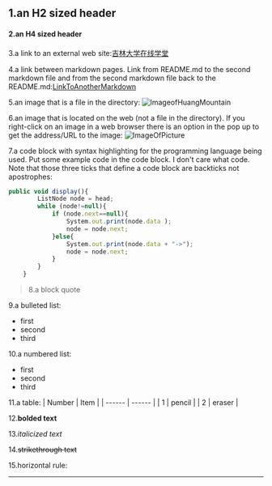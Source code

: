 ## 1.an H2 sized header

#### 2.an H4 sized header

3.a link to an external web site:[吉林大学在线学堂](http://jlu.fy.chaoxing.com/portal)

4.a link between markdown pages. Link from README.md to the second markdown file and from the second markdown file back to the README.md:[LinkToAnotherMarkdown](AnotherMarkdown.md)

5.an image that is a file in the directory:
![ImageofHuangMountain](E1095F94-E90F-4328-8F3F-6B3BE14F2F85.jpeg)

6.an image that is located on the web (not a file in the directory). If you right-click on an image in a web browser there is an option in the pop up to get the address/URL to the image:
![ImageOfPicture](https://gimg2.baidu.com/image_search/src=http%3A%2F%2Fup.enterdesk.com%2Fedpic_source%2F9e%2F73%2F69%2F9e7369d71ba4baf4b43e9aeda82e9bf3.jpg&refer=http%3A%2F%2Fup.enterdesk.com&app=2002&size=f9999,10000&q=a80&n=0&g=0n&fmt=auto?sec=1651210517&t=bb07f880b4f1a5097f96754c667276f7)

7.a code block with syntax highlighting for the programming language being used. Put some example code in the code block. I don't care what code. Note that those three ticks that define a code block are backticks not apostrophes:
```javascript
public void display(){
        ListNode node = head;
        while (node!=null){
            if (node.next==null){
                System.out.print(node.data );
                node = node.next;
            }else{
                System.out.print(node.data + "->");
                node = node.next;
            }
        }
    }
```
> 8.a block quote

9.a bulleted list:
* first
* second
* third

10.a numbered list:
- first
- second
- third

11.a table:
| Number | Item   |
| ------ | ------ |
| 1      | pencil |
| 2      | eraser |

12.**bolded text**

13.*italicized text*

14.~~strikethrough text~~

15.horizontal rule:
***	
